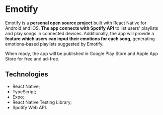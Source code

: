 # Emotify

Emotify is a **personal open source project** built with React Native for Android and iOS. **The app connects with Spotify API** to list users' playlists and play songs in connected devices. Additionally, the app will provide a **feature which users can input their emotions for each song**, generating emotions-based playlists suggested by Emotify.

When ready, the app will be published in Google Play Store and Apple App Store for free and ad-free.

## Technologies
- React Native;
- TypeScript;
- Expo;
- React Native Testing Library;
- Spotify Web API.